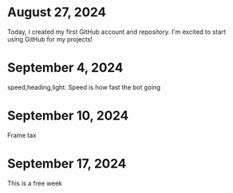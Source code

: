 
# August 27, 2024

Today, I created my first GitHub account and repository. I'm excited to start using GitHub for my projects!

# September 4, 2024

speed,heading,light. Speed is how fast the bot going 

# September 10, 2024

Frame tax

# September 17, 2024 

This is a free week 
